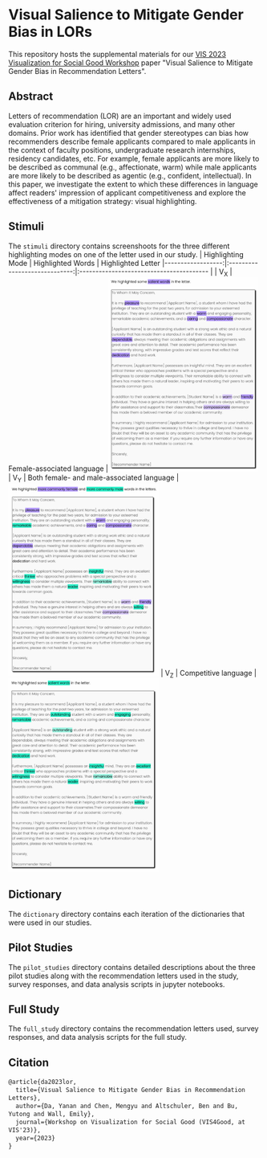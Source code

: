# Visual Salience to Mitigate Gender Bias in LORs
This repository hosts the supplemental materials for our [VIS 2023 Visualization for Social Good Workshop](https://vis4good.github.io/) paper "Visual Salience to Mitigate Gender Bias in Recommendation Letters".

## Abstract
  Letters of recommendation (LOR) are an important and widely used evaluation criterion for hiring, university admissions, and many other domains. Prior work has identified that gender stereotypes can bias how recommenders describe female applicants compared to male applicants in the context of faculty positions, undergraduate research internships, residency candidates, etc. For example, female applicants are more likely to be described as communal (e.g., affectionate, warm) while male applicants are more likely to be described as agentic (e.g., confident, intellectual). 
  In this paper, we investigate the extent to which these differences in language affect readers' impression of applicant competitiveness and explore the effectiveness of a mitigation strategy: visual highlighting. 

## Stimuli
The `stimuli` directory contains screenshoots for the three different highlighting modes on one of the letter used in our study. 
| Highlighting Mode | Highlighted Words | Highlighted Letter 
|------------------:|:-----------------------------:|:---------------------------------------- |
| V<sub>X</sub>     | Female-associated language         |<img src="stimuli/V_X.png" width="300">
| V<sub>Y</sub>     | Both female- and male-associated language |<img src="stimuli/V_Y.png" width="300">
| V<sub>Z</sub>     | Competitive language         |<img src="stimuli/V_Z.png" width="300">

## Dictionary
The `dictionary` directory contains each iteration of the dictionaries that were used in our studies. 

## Pilot Studies
The `pilot_studies` directory contains detailed descriptions about the three pilot studies along with the recommendation letters used in the study, survey responses, and data analysis scripts in jupyter notebooks.

## Full Study
The `full_study` directory contains the recommendation letters used, survey responses, and data analysis scripts for the full study.

## Citation

```
@article{da2023lor,
  title={Visual Salience to Mitigate Gender Bias in Recommendation Letters},
  author={Da, Yanan and Chen, Mengyu and Altschuler, Ben and Bu, Yutong and Wall, Emily},
  journal={Workshop on Visualization for Social Good (VIS4Good, at VIS'23)},
  year={2023}
}
```